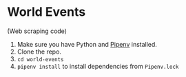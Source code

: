 # World Events 

(Web scraping code)

1. Make sure you have Python and [Pipenv](https://pipenv.pypa.io/en/latest/) installed.
2. Clone the repo.
3. `cd world-events`
4. `pipenv install` to install dependencies from `Pipenv.lock`

